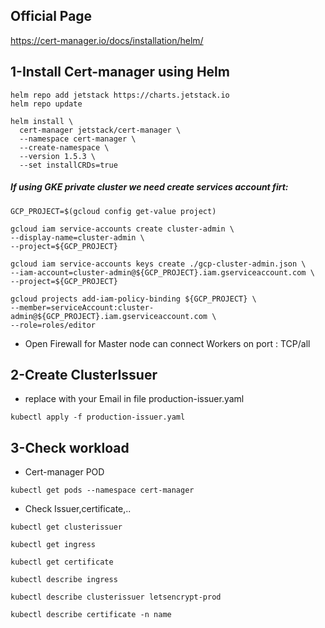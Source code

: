 ## Official Page
https://cert-manager.io/docs/installation/helm/

## 1-Install Cert-manager using Helm

```
helm repo add jetstack https://charts.jetstack.io
helm repo update
```

```
helm install \
  cert-manager jetstack/cert-manager \
  --namespace cert-manager \
  --create-namespace \
  --version 1.5.3 \
  --set installCRDs=true
```

##### If using GKE private cluster we need create services account firt:
```
GCP_PROJECT=$(gcloud config get-value project)
```

```
gcloud iam service-accounts create cluster-admin \
--display-name=cluster-admin \
--project=${GCP_PROJECT}
```

```
gcloud iam service-accounts keys create ./gcp-cluster-admin.json \
--iam-account=cluster-admin@${GCP_PROJECT}.iam.gserviceaccount.com \
--project=${GCP_PROJECT}
```

```
gcloud projects add-iam-policy-binding ${GCP_PROJECT} \
--member=serviceAccount:cluster-admin@${GCP_PROJECT}.iam.gserviceaccount.com \
--role=roles/editor
```
- Open Firewall for Master node can connect Workers on port : TCP/all

## 2-Create ClusterIssuer
- replace with your Email in file production-issuer.yaml
```
kubectl apply -f production-issuer.yaml
```

## 3-Check workload
- Cert-manager POD
```
kubectl get pods --namespace cert-manager
```

- Check Issuer,certificate,..
```
kubectl get clusterissuer
```
```
kubectl get ingress
```
```
kubectl get certificate
```
```
kubectl describe ingress
```
```
kubectl describe clusterissuer letsencrypt-prod
```
```
kubectl describe certificate -n name
```
